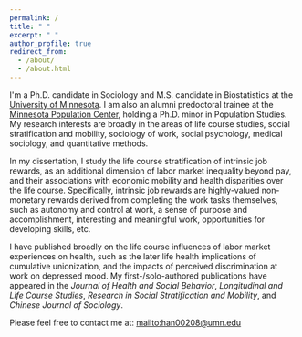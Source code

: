 ```yaml
---
permalink: /
title: " "
excerpt: " "
author_profile: true
redirect_from: 
  - /about/
  - /about.html
---
```


I'm a Ph.D. candidate in Sociology and M.S. candidate in Biostatistics at the [University of Minnesota](https://cla.umn.edu/sociology). I am also an alumni predoctoral trainee at the [Minnesota Population Center](https://pop.umn.edu/), holding a Ph.D. minor in Population Studies. My research interests are broadly in the areas of life course studies, social stratification and mobility, sociology of work, social psychology, medical sociology, and quantitative methods. 

In my dissertation, I study the life course stratification of intrinsic job rewards, as an additional dimension of labor market inequality beyond pay, and their associations with economic mobility and health disparities over the life course. Specifically, intrinsic job rewards are highly-valued non-monetary rewards derived from completing the work tasks themselves, such as autonomy and control at work, a sense of purpose and accomplishment, interesting and meaningful work, opportunities for developing skills, etc. 

I have published broadly on the life course influences of labor market experiences on health, such as the later life health implications of cumulative unionization, and the impacts of perceived discrimination at work on depressed mood. My first-/solo-authored publications have appeared in the *Journal of Health and Social Behavior*, *Longitudinal and Life Course Studies*, *Research in Social Stratification and Mobility*, and *Chinese Journal of Sociology*. 

Please feel free to contact me at: <mailto:han00208@umn.edu> 
